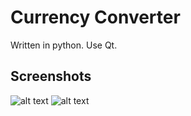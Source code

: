 # Currency Converter
Written in python. Use Qt.
## Screenshots
![alt text](screenshotO1.png)
![alt text](screenshotO2.png)